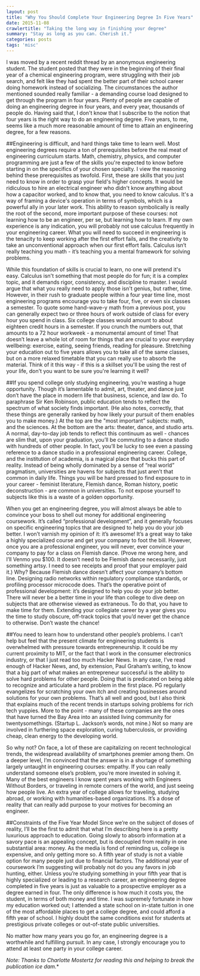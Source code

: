```yaml
---
layout: post
title: "Why You Should Complete Your Engineering Degree In Five Years"
date: 2015-11-08
crawlertitle: "Taking the long way in finishing your degree"
summary: "Stay as long as you can. Cherish it."
categories: posts
tags: 'misc'
---
```

I was moved by a recent reddit thread by an anonymous engineering student. The student posted that they were in the beginning of their final year of a chemical engineering program, were struggling with their job search, and felt like they had spent the better part of their school career doing homework instead of socializing. The circumstances the author mentioned sounded really familiar - a demanding course load designed to get through the program in four years. Plenty of people are capable of doing an engineering degree in four years, and every year, thousands of people do. Having said that, I don't know that I subscribe to the notion that four years is the right way to do an engineering degree. Five years, to me, seems like a much more reasonable amount of time to attain an engineering degree, for a few reasons.

##Engineering is difficult, and hard things take time to learn well.
Most engineering degrees require a ton of prerequisites before the real meat of engineering curriculum starts. Math, chemistry, physics, and computer programming are just a few of the skills you're expected to know before starting in on the specifics of your chosen specialty. I view the reasoning behind these prerequisites as twofold. First, these are skills that you just need to know in order to grasp your field's higher concepts. It would be ridiculous to hire an electrical engineer who didn't know anything about how a capacitor worked, and to know that, you need to know calculus. It's a way of framing a device's operation in terms of symbols, which is a powerful ally in your later work. This ability to reason symbolically is really the root of the second, more important purpose of these courses: not learning how to be an engineer, per se, but learning how to learn. If my own experience is any indication, you will probably not use calculus frequently in your engineering career. What you will need to succeed in engineering is the tenacity to keep working after the first effort fails, and the creativity to take an unconventional approach when our first effort fails. Calculus isn’t really teaching you math - it’s teaching you a mental framework for solving problems.

While this foundation of skills is crucial to learn, no one will pretend it's easy. Calculus isn't something that most people do for fun; it is a complex topic, and it demands rigor, consistency, and discipline to master. I would argue that what you really need to apply those isn't genius, but rather, time. However, in their rush to graduate people within a four year time line, most engineering programs encourage you to take four, five, or even six classes a semester. To quote some hand-wave-y math from a previous post, you can generally expect two or three hours of work outside of class for every hour you spend in class. Six college classes would amount to about eighteen credit hours in a semester. If you crunch the numbers out, that amounts to a 72 hour workweek - a monumental amount of time! That doesn’t leave a whole lot of room for things that are crucial to your everyday wellbeing: exercise, eating, seeing friends, reading for pleasure. Stretching your education out to five years allows you to take all of the same classes, but on a more relaxed timetable that you can really use to absorb the material. Think of it this way - if this is a skillset you'll be using the rest of your life, don't you want to be sure you're learning it well?

##If you spend college only studying engineering, you’re wasting a huge opportunity.
Though it’s lamentable to admit, art, theater, and dance just don’t have the place in modern life that business, science, and law do. To paraphrase Sir Ken Robinson, public education tends to reflect the spectrum of what society finds important. (He also notes, correctly, that these things are generally ranked by how likely your pursuit of them enables you to make money.) At the top are the "most important” subjects: math, and the sciences. At the bottom are the arts: theater, dance, and studio arts. A normal, day-to-day job tends to reflect this continuum as well - chances are slim that, upon your graduation, you’ll be commuting to a dance studio with hundreds of other people. In fact, you’ll be lucky to see even a passing reference to a dance studio in a professional engineering career. College, and the institution of academia, is a magical place that bucks this part of reality. Instead of being wholly dominated by a sense of “real world” pragmatism, universities are havens for subjects that just aren’t that common in daily life. Things you will be hard pressed to find exposure to in your career - feminist literature, Flemish dance, Roman history, poetic deconstruction - are common in universities. To not expose yourself to subjects like this is a waste of a golden opportunity.

When you get an engineering degree, you will almost always be able to convince your boss to shell out money for additional engineering coursework. It’s called “professional development”, and it generally focuses on specific engineering topics that are designed to help you do your job better. I won’t varnish my opinion of it: it’s awesome! It’s a great way to take a highly specialized course and get your company to foot the bill. However, once you are a professional engineer, you will never, ever convince your company to pay for a class on Flemish dance. (Prove me wrong here, and I’ll Venmo you $100. It doesn’t need to be Flemish dance necessarily, just something artsy. I need to see receipts and proof that your employer paid it.) Why? Because Flemish dance doesn’t affect your company’s bottom line. Designing radio networks within regulatory compliance standards, or profiling processor microcode does. That’s the operative point of professional development: it’s designed to help you do your job better. There will never be a better time in your life than college to dive deep on subjects that are otherwise viewed as extraneous. To do that, you have to make time for them. Extending your collegiate career by a year gives you the time to study obscure, off-track topics that you’d never get the chance to otherwise. Don’t waste the chance!

##You need to learn how to understand other people’s problems.
I can’t help but feel that the present climate for engineering students is overwhelmed with pressure towards entrepreneurship. It could be my current proximity to MIT, or the fact that I work in the consumer electronics industry, or that I just read too much Hacker News. In any case, I’ve read enough of Hacker News, and, by extension, Paul Graham’s writing, to know that a big part of what makes an entrepreneur successful is the ability to solve hard problems for other people. Doing that is predicated on being able to recognize and articulate a hard problem in the first place. PG regularly evangelizes for scratching your own itch and creating businesses around solutions for your own problems. That’s all well and good, but I also think that explains much of the recent trends in startups solving problems for rich tech yuppies. More to the point - many of these companies are the ones that have turned the Bay Area into an assisted living community for twentysomethings. (Startup L. Jackson’s words, not mine.) Not so many are involved in furthering space exploration, curing tuberculosis, or providing cheap, clean energy to the developing world.

So why not? On face, a lot of these are capitalizing on recent technological trends, the widespread availability of smartphones premier among them. On a deeper level, I’m convinced that the answer is in a shortage of something largely untaught in engineering courses: empathy. If you can really understand someone else’s problem, you’re more invested in solving it. Many of the best engineers I know spent years working with Engineers Without Borders, or traveling in remote corners of the world, and just seeing how people live. An extra year of college allows for traveling, studying abroad, or working with humanities-based organizations. It’s a dose of reality that can really add purpose to your motives for becoming an engineer. 

##Constraints of the Five Year Model
Since we’re on the subject of doses of reality, I’ll be the first to admit that what I’m describing here is a pretty luxurious approach to education. Going slowly to absorb information at a savory pace is an appealing concept, but is decoupled from reality in one substantial area: money. As the media is fond of reminding us, college is expensive, and only getting more so. A fifth year of study is not a viable option for many people just due to financial factors. The additional year of coursework I’m suggesting will probably not do you any favors in job hunting, either. Unless you’re studying something in your fifth year that is highly specialized or leading to a research career, an engineering degree completed in five years is just as valuable to a prospective employer as a degree earned in four. The only difference is how much it costs you, the student, in terms of both money and time. I was supremely fortunate in how my education worked out; I attended a state school on in-state tuition in one of the most affordable places to get a college degree, and could afford a fifth year of school. I highly doubt the same conditions exist for students at prestigious private colleges or out-of-state public universities.

No matter how many years you go for, an engineering degree is a worthwhile and fulfilling pursuit. In any case, I strongly encourage you to attend at least one party in your college career.

*Note: Thanks to Charlotte Mostertz for reading this and helping to break the publication ice dam.**

